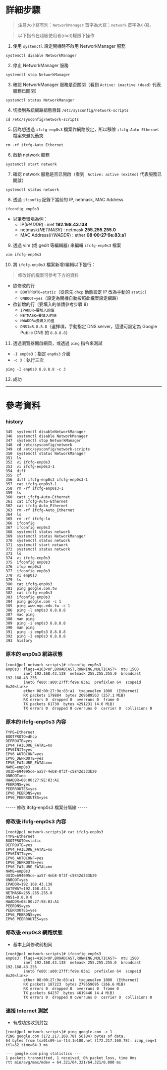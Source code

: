 <!-- ### 原本的網路狀態
```
[root@pc1 network-scripts]# ifconfig enp0s3
enp0s3: flags=4163<UP,BROADCAST,RUNNING,MULTICAST>  mtu 1500
        inet 192.168.43.138  netmask 255.255.255.0  broadcast 192.168.43.255
        inet6 fe80::a00:27ff:fe9e:83a1  prefixlen 64  scopeid 0x20<link>
        ether 08:00:27:9e:83:a1  txqueuelen 1000  (Ethernet)
        RX packets 105188  bytes 158710188 (151.3 MiB)
        RX errors 0  dropped 0  overruns 0  frame 0
        TX packets 37764  bytes 2580251 (2.4 MiB)
        TX errors 0  dropped 0 overruns 0  carrier 0  collisions 0

enp0s8: flags=4163<UP,BROADCAST,RUNNING,MULTICAST>  mtu 1500
        inet 192.168.56.101  netmask 255.255.255.0  broadcast 192.168.56.255
        inet6 fe80::a00:27ff:fe65:10fa  prefixlen 64  scopeid 0x20<link>
        ether 08:00:27:65:10:fa  txqueuelen 1000  (Ethernet)
        RX packets 27  bytes 4255 (4.1 KiB)
        RX errors 0  dropped 0  overruns 0  frame 0
        TX packets 27  bytes 4511 (4.4 KiB)
        TX errors 0  dropped 0 overruns 0  carrier 0  collisions 0
``` -->

# 詳細步驟
> 注意大小寫有別：`NetworkManager` 首字為大寫；`network` 首字為小寫。

> 以下指令在超級使用者(root)權限下操作

1. 使用 `systemctl` 設定開機時不啟用 NetworkManager 服務
```
systemctl disable NetworkManager
```

2. 停止 NetworkManager 服務
```
systemctl stop NetworkManager
```

3. 確認 NetworkManager 服務是否關閉（看到 `Active: inactive (dead)` 代表服務已關閉）
```
systemctl status NetworkManager
```

4. 切換到系統網路組態目錄 `/etc/sysconfig/network-scripts`
```
cd /etc/sysconfig/network-scripts
```

5. 因為想透過 `ifcfg-enp0s3` 檔案作網路設定，所以移除 `ifcfg-Auto Ethernet` 檔案來避免衝突
```
rm -rf ifcfg-Auto Ethernet
```

6. 啟動 network 服務
```
systemctl start network
```

7. 確認 network 服務是否已開啟（看到 ` Active: active (exited)` 代表服務已開啟）
```
systemctl status network
```

8. 透過 `ifconfig` 記錄下當前的 IP, netmask, MAC Address
```
ifconfig enp0s3
```
* 以筆者環境為例：
    * IP(*IPADDR*) : inet **192.168.43.138**
    * netmask(*NETMASK*) : netmask **255.255.255.0**
    * MAC Address(*HWADDR*) : ether **08:00:27:9e:83:a1**

9. 透過 vim (或 gedit 等編輯器) 來編輯 `ifcfg-enp0s3` 檔案
```
vim ifcfg-enp0s3
```

10. 將 `ifcfg-enp0s3` 檔案新增/編輯以下幾行：
> 修改好的檔案可參考下方的資料
* 欲修改的行
    * `BOOTPROTO=static`（從原先 `dhcp` 動態設定 IP 改為手動的 `static`）
    * `ONBOOT=yes`（設定為開機自動按照此檔案設定網路）
* 欲新增的行（要填入的值請參考步驟 8）
    * `IPADDR=要填入的值`
    * `NETMASK=要填入的值`
    * `HWADDR=要填入的值`
    * `DNS1=8.8.8.8`（選擇項，手動指定 DNS server，這邊可設定為 Google Public DNS 的 `8.8.8.8`）

11. 透過瀏覽器開啟網頁，或透過 `ping` 指令來測試
* `-I enp0s3`：指定 `enp0s3` 介面
* `-c 3`：執行三次
```
ping -I enp0s3 8.8.8.8 -c 3
```

12. 成功
---

# 參考資料
### history
```
345  systemctl disableNetworkManager
346  systemctl disable NetworkManager
347  systemctl stop NetworkManager
348  cd /etc/sysconfig/network
349  cd /etc/sysconfig/network-scripts
350  systemctl status NetworkManager
351  ls
352  vi ifcfg-enp0s3
353  vi ifcfg-enp0s3-1
354  diff
355  cf
356  diff ifcfg-enp0s3 ifcfg-enp0s3-1
357  cat ifcfg-enp0s3-1
358  rm -rf ifcfg-enp0s3-1
359  ls
360  catt ifcfg-Auto-Ethernet
361  cat ifcfg-Auto-Ethernet
362  cat ifcfg-Auto_Ethernet 
363  rm -rf ifcfg-Auto_Ethernet 
364  ls
365  rm -rf ifcfg-lo
366  ifconfig
367  ifconfig enp0s3
368  systemctl status network
369  systemctl status NetworkManager
370  systemctl status network
371  systemctl start network
372  systemctl status network
373  ls
374  vi ifcfg-enp0s3
375  ifconfig enp0s3
376  ifup enp0s3
377  ifconfig enp0s3
378  vi enp0s3
379  ls
380  cat ifcfg-enp0s3
381  ping google.com.tw
382  cat ifcfg-enp0s3
383  ifconfig enp0s3
384  ping google.com -c 1
385  ping www.nqu.edu.tw -c 1
386  ping -l enp0s3 8.8.8.8
387  mac ping
388  man ping
389  ping -i enp0s3 8.8.8.8
390  man ping
391  ping -i enp0s3 8.8.8.8
392  ping -I enp0s3 8.8.8.8
393  history
```

### 原本的 enp0s3 網路狀態
```
[root@pc1 network-scripts]# ifconfig enp0s3
enp0s3: flags=4163<UP,BROADCAST,RUNNING,MULTICAST>  mtu 1500
        inet 192.168.43.138  netmask 255.255.255.0  broadcast 192.168.43.255
        inet6 fe80::a00:27ff:fe9e:83a1  prefixlen 64  scopeid 0x20<link>
        ether 08:00:27:9e:83:a1  txqueuelen 1000  (Ethernet)
        RX packets 179884  bytes 269689563 (257.1 MiB)
        RX errors 0  dropped 0  overruns 0  frame 0
        TX packets 61730  bytes 4291231 (4.0 MiB)
        TX errors 0  dropped 0 overruns 0  carrier 0  collisions 0
```

### 原本的 ifcfg-enp0s3 內容
```
TYPE=Ethernet
BOOTPROTO=dhcp
DEFROUTE=yes
IPV4_FAILURE_FATAL=no
IPV6INIT=yes
IPV6_AUTOCONF=yes
IPV6_DEFROUTE=yes
IPV6_FAILURE_FATAL=no
NAME=enp0s3
UUID=694095ce-aa57-4eb8-8f3f-c5842d333b20
ONBOOT=no
HWADDR=08:00:27:9E:83:A1
PEERDNS=yes
PEERROUTES=yes
IPV6_PEERDNS=yes
IPV6_PEERROUTES=yes
```

----- 修改 ifcfg-enp0s3 檔案分隔線 -----

### 修改後 ifcfg-enp0s3 內容
```
[root@pc1 network-scripts]# cat ifcfg-enp0s3
TYPE=Ethernet
BOOTPROTO=static
DEFROUTE=yes
IPV4_FAILURE_FATAL=no
IPV6INIT=yes
IPV6_AUTOCONF=yes
IPV6_DEFROUTE=yes
IPV6_FAILURE_FATAL=no
NAME=enp0s3
UUID=694095ce-aa57-4eb8-8f3f-c5842d333b20
ONBOOT=yes
IPADDR=192.168.43.138
GATEWAY=192.168.43.1
NETMASK=255.255.255.0
DNS1=8.8.8.8
HWADDR=08:00:27:9E:83:A1
PEERDNS=yes
PEERROUTES=yes
IPV6_PEERDNS=yes
IPV6_PEERROUTES=yes
```

### 修改後 enp0s3 網路狀態
* 基本上與修改前相同
```
[root@pc1 network-scripts]# ifconfig enp0s3
enp0s3: flags=4163<UP,BROADCAST,RUNNING,MULTICAST>  mtu 1500
        inet 192.168.43.138  netmask 255.255.255.0  broadcast 192.168.43.255
        inet6 fe80::a00:27ff:fe9e:83a1  prefixlen 64  scopeid 0x20<link>
        ether 08:00:27:9e:83:a1  txqueuelen 1000  (Ethernet)
        RX packets 187223  bytes 279559695 (266.6 MiB)
        RX errors 0  dropped 0  overruns 0  frame 0
        TX packets 64237  bytes 4619446 (4.4 MiB)
        TX errors 0  dropped 0 overruns 0  carrier 0  collisions 0
```

### 連接 Internet 測試
* 有成功接收到封包
```
[root@pc1 network-scripts]# ping google.com -c 1
PING google.com (172.217.160.78) 56(84) bytes of data.
64 bytes from tsa01s09-in-f14.1e100.net (172.217.160.78): icmp_seq=1 ttl=52 time=64.3 ms

--- google.com ping statistics ---
1 packets transmitted, 1 received, 0% packet loss, time 0ms
rtt min/avg/max/mdev = 64.321/64.321/64.321/0.000 ms
```
